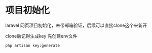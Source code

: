 # 项目初始化
laravel 网页项目初始化，未带邮箱验证，后续可以直接clone这个来新开

clone后记得生成key 
先创建env文件

```
php artisan key:generate
```

